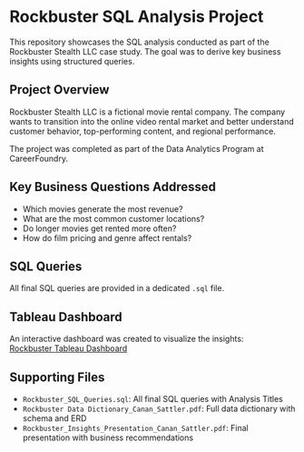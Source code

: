 # Rockbuster SQL Analysis Project

This repository showcases the SQL analysis conducted as part of the Rockbuster Stealth LLC case study. The goal was to derive key business insights using structured queries.

## Project Overview
Rockbuster Stealth LLC is a fictional movie rental company. The company wants to transition into the online video rental market and better understand customer behavior, top-performing content, and regional performance.

The project was completed as part of the Data Analytics Program at CareerFoundry.

## Key Business Questions Addressed
- Which movies generate the most revenue?
- What are the most common customer locations?
- Do longer movies get rented more often?
- How do film pricing and genre affect rentals?

## SQL Queries
All final SQL queries are provided in a dedicated `.sql` file.

## Tableau Dashboard
An interactive dashboard was created to visualize the insights:  
[Rockbuster Tableau Dashboard](https://public.tableau.com/views/TheResults_Rockbuster/FILMLENGHTRENTALRATE)

## Supporting Files
- `Rockbuster_SQL_Queries.sql`: All final SQL queries with Analysis Titles
- `Rockbuster Data Dictionary_Canan_Sattler.pdf`: Full data dictionary with schema and ERD
- `Rockbuster_Insights_Presentation_Canan_Sattler.pdf`: Final presentation with business recommendations
